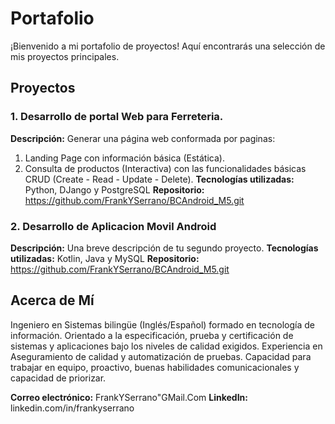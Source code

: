 # Portafolio

¡Bienvenido a mi portafolio de proyectos! Aquí encontrarás una selección de mis proyectos principales.

## Proyectos

### 1. Desarrollo de portal Web para Ferreteria.
**Descripción:** Generar una página web conformada por paginas:
  1) Landing Page con información básica (Estática).
  2) Consulta de productos (Interactiva) con las funcionalidades básicas CRUD (Create - Read - Update - Delete).
**Tecnologías utilizadas:** Python, DJango y PostgreSQL
**Repositorio:** https://github.com/FrankYSerrano/BCAndroid_M5.git

### 2. Desarrollo de Aplicacion Movil Android 
**Descripción:** Una breve descripción de tu segundo proyecto.
**Tecnologías utilizadas:** Kotlin, Java y MySQL
**Repositorio:** https://github.com/FrankYSerrano/BCAndroid_M5.git


## Acerca de Mí
Ingeniero en Sistemas bilingüe (Inglés/Español) formado en tecnología de información.
Orientado a la especificación, prueba y certificación de sistemas y aplicaciones bajo los niveles de calidad exigidos.
Experiencia en Aseguramiento de calidad y automatización de pruebas.
Capacidad para trabajar en equipo, proactivo, buenas habilidades comunicacionales y capacidad de priorizar.			

**Correo electrónico:** FrankYSerrano"GMail.Com
**LinkedIn:** linkedin.com/in/frankyserrano
